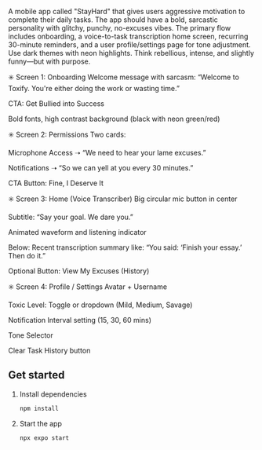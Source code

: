 A mobile app called "StayHard" that gives users aggressive motivation to complete their daily tasks.
The app should have a bold, sarcastic personality with glitchy, punchy, no-excuses vibes.
The primary flow includes onboarding, a voice-to-task transcription home screen, recurring 30-minute reminders, and a user profile/settings page for tone adjustment.
Use dark themes with neon highlights. Think rebellious, intense, and slightly funny—but with purpose.

✳️ Screen 1: Onboarding
Welcome message with sarcasm: “Welcome to Toxify. You're either doing the work or wasting time.”

CTA: Get Bullied into Success

Bold fonts, high contrast background (black with neon green/red)

✳️ Screen 2: Permissions
Two cards:

Microphone Access ➝ “We need to hear your lame excuses.”

Notifications ➝ “So we can yell at you every 30 minutes.”

CTA Button: Fine, I Deserve It

✳️ Screen 3: Home (Voice Transcriber)
Big circular mic button in center

Subtitle: “Say your goal. We dare you.”

Animated waveform and listening indicator

Below: Recent transcription summary like: “You said: ‘Finish your essay.’ Then do it.”

Optional Button: View My Excuses (History)

✳️ Screen 4: Profile / Settings
Avatar + Username

Toxic Level: Toggle or dropdown (Mild, Medium, Savage)

Notification Interval setting (15, 30, 60 mins)

Tone Selector

Clear Task History button


## Get started

1. Install dependencies

   ```bash
   npm install
   ```

2. Start the app

   ```bash
   npx expo start
   ```

